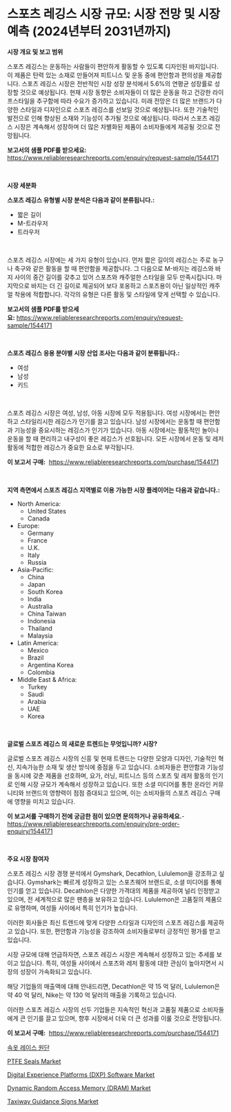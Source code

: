 <p><h1>스포츠 레깅스 시장 규모: 시장 전망 및 시장 예측 (2024년부터 2031년까지)</h1></p><p><strong>시장 개요 및 보고 범위</strong></p>
<p><p>스포츠 레깅스는 운동하는 사람들이 편안하게 활동할 수 있도록 디자인된 바지입니다. 이 제품은 탄력 있는 소재로 만들어져 피트니스 및 운동 중에 편안함과 편의성을 제공합니다. 스포츠 레깅스 시장은 전반적인 시장 성장 분석에서 5.6%의 연평균 성장률로 성장할 것으로 예상됩니다. 현재 시장 동향은 소비자들이 더 많은 운동을 하고 건강한 라이프스타일을 추구함에 따라 수요가 증가하고 있습니다. 미래 전망은 더 많은 브랜드가 다양한 스타일과 디자인으로 스포츠 레깅스를 선보일 것으로 예상됩니다. 또한 기술적인 발전으로 인해 향상된 소재와 기능성이 추가될 것으로 예상됩니다. 따라서 스포츠 레깅스 시장은 계속해서 성장하며 더 많은 차별화된 제품이 소비자들에게 제공될 것으로 전망됩니다.</p></p>
<p><strong>보고서의 샘플 PDF를 받으세요:</strong> <a href="https://www.reliableresearchreports.com/enquiry/request-sample/1544171">https://www.reliableresearchreports.com/enquiry/request-sample/1544171</a></p>
<p>&nbsp;</p>
<p><strong>시장 세분화</strong></p>
<p><strong>스포츠 레깅스 유형별 시장 분석은 다음과 같이 분류됩니다.:</strong></p>
<p><ul><li>짧은 길이</li><li>M-트라우저</li><li>트라우저</li></ul></p>
<p>&nbsp;</p>
<p><p>스포츠 레깅스 시장에는 세 가지 유형이 있습니다. 먼저 짧은 길이의 레깅스는 주로 농구나 축구와 같은 활동을 할 때 편안함을 제공합니다. 그 다음으로 M-바지는 레깅스와 바지 사이의 중간 길이를 갖추고 있어 스포츠와 캐주얼한 스타일을 모두 만족시킵니다. 마지막으로 바지는 더 긴 길이로 제공되어 보다 포옹하고 스포츠용이 아닌 일상적인 캐주얼 착용에 적합합니다. 각각의 유형은 다른 활동 및 스타일에 맞게 선택할 수 있습니다.</p></p>
<p><strong>보고서의 샘플 PDF를 받으세요:</strong>&nbsp;<a href="https://www.reliableresearchreports.com/enquiry/request-sample/1544171">https://www.reliableresearchreports.com/enquiry/request-sample/1544171</a></p>
<p>&nbsp;</p>
<p><strong> 스포츠 레깅스 응용 분야별 시장 산업 조사는 다음과 같이 분류됩니다.:</strong></p>
<p><ul><li>여성</li><li>남성</li><li>키드</li></ul></p>
<p>&nbsp;</p>
<p><p>스포츠 레깅스 시장은 여성, 남성, 아동 시장에 모두 적용됩니다. 여성 시장에서는 편안하고 스타일리시한 레깅스가 인기를 끌고 있습니다. 남성 시장에서는 운동할 때 편안함과 기능성을 중요시하는 레깅스가 인기가 있습니다. 아동 시장에서는 활동적인 놀이나 운동을 할 때 편리하고 내구성이 좋은 레깅스가 선호됩니다. 모든 시장에서 운동 및 레저 활동에 적합한 레깅스가 중요한 요소로 부각됩니다.</p></p>
<p><strong>이 보고서 구매:</strong>&nbsp; <a href="https://www.reliableresearchreports.com/purchase/1544171">https://www.reliableresearchreports.com/purchase/1544171</a></p>
<p>&nbsp;</p>
<p><strong>지역 측면에서 스포츠 레깅스 지역별로 이용 가능한 시장 플레이어는 다음과 같습니다.:</strong></p>
<p><ul>
    <li>
        North America:
        <ul>
            <li>United States</li>
            <li>Canada</li>
        </ul>
    </li>
    <li>
        Europe:
        <ul>
            <li>Germany</li>
            <li>France</li>
            <li>U.K.</li>
            <li>Italy</li>
            <li>Russia</li>
        </ul>
    </li>
    <li>
        Asia-Pacific:
        <ul>
            <li>China</li>
            <li>Japan</li>
            <li>South Korea</li>
            <li>India</li>
            <li>Australia</li>
            <li>China Taiwan</li>
            <li>Indonesia</li>
            <li>Thailand</li>
            <li>Malaysia</li>
        </ul>
    </li>
    <li>
        Latin America:
        <ul>
            <li>Mexico</li>
            <li>Brazil</li>
            <li>Argentina Korea</li>
            <li>Colombia</li>
        </ul>
    </li>
    <li>
        Middle East & Africa:
        <ul>
            <li>Turkey</li>
            <li>Saudi</li>
            <li>Arabia</li>
            <li>UAE</li>
            <li>Korea</li>
        </ul>
    </li>
    </ul></p>
<p>&nbsp;</p>
<p><strong>글로벌 스포츠 레깅스 의 새로운 트렌드는 무엇입니까? 시장?</strong></p>
<p><p>글로벌 스포츠 레깅스 시장의 신흥 및 현재 트렌드는 다양한 모양과 디자인, 기술적인 혁신, 지속가능한 소재 및 생산 방식에 중점을 두고 있습니다. 소비자들은 편안함과 기능성을 동시에 갖춘 제품을 선호하며, 요가, 러닝, 피트니스 등의 스포츠 및 레저 활동의 인기로 인해 시장 규모가 계속해서 성장하고 있습니다. 또한 소셜 미디어를 통한 온라인 커뮤니티와 브랜드의 영향력이 점점 증대되고 있으며, 이는 소비자들의 스포츠 레깅스 구매에 영향을 미치고 있습니다.</p></p>
<p><strong>이 보고서를 구매하기 전에 궁금한 점이 있으면 문의하거나 공유하세요.</strong>- <a href="https://www.reliableresearchreports.com/enquiry/pre-order-enquiry/1544171">https://www.reliableresearchreports.com/enquiry/pre-order-enquiry/1544171</a></p>
<p>&nbsp;</p>
<p><strong>주요 시장 참여자</strong></p>
<p><p>스포츠 레깅스 시장 경쟁 분석에서 Gymshark, Decathlon, Lululemon을 강조하고 싶습니다. Gymshark는 빠르게 성장하고 있는 스포츠웨어 브랜드로, 소셜 미디어를 통해 인기를 얻고 있습니다. Decathlon은 다양한 가격대의 제품을 제공하여 널리 인정받고 있으며, 전 세계적으로 많은 팬층을 보유하고 있습니다. Lululemon은 고품질의 제품으로 유명하며, 여성들 사이에서 특히 인기가 높습니다.</p><p>이러한 회사들은 최신 트렌드에 맞게 다양한 스타일과 디자인의 스포츠 레깅스를 제공하고 있습니다. 또한, 편안함과 기능성을 강조하여 소비자들로부터 긍정적인 평가를 받고 있습니다.</p><p>시장 규모에 대해 언급하자면, 스포츠 레깅스 시장은 계속해서 성장하고 있는 추세를 보이고 있습니다. 특히, 여성들 사이에서 스포츠와 레저 활동에 대한 관심이 높아지면서 시장의 성장이 가속화되고 있습니다.</p><p>해당 기업들의 매출액에 대해 안내드리면, Decathlon은 약 15 억 달러, Lululemon은 약 40 억 달러, Nike는 약 130 억 달러의 매출을 기록하고 있습니다.</p><p>이러한 스포츠 레깅스 시장의 선두 기업들은 지속적인 혁신과 고품질 제품으로 소비자들에게 큰 인기를 끌고 있으며, 향후 시장에서 더욱 더 큰 성과를 이룰 것으로 전망됩니다.</p></p>
<p><strong>이 보고서 구매:</strong>&nbsp;&nbsp;<a href="https://www.reliableresearchreports.com/purchase/1544171">https://www.reliableresearchreports.com/purchase/1544171</a></p>
<p><p><a href="https://github.com/vsckjg50460/Market-Research-Report-List-1/blob/main/813750613452.md">속옷 레이스 원단</a></p><p><a href="https://view.publitas.com/reportprime-1/ptfe-seals-market-research-report-reveals-the-latest-trends-and-opportunities-of-this-market-for-period-from-2024-2031/">PTFE Seals Market</a></p><p><a href="https://www.linkedin.com/pulse/digital-experience-platforms-dxp-software-market-research-report-opdlf?trackingId=hJIMu9fFFEvdqvMF3L9L3w%3D%3D">Digital Experience Platforms (DXP) Software Market</a></p><p><a href="https://github.com/joannagoyvaerts/Market-Research-Report-List-2/blob/main/dynamic-random-access-memory-dram-market.md">Dynamic Random Access Memory (DRAM) Market</a></p><p><a href="https://issuu.com/reportprime-2/docs/taxiway-guidance-signs-market-size-2030.pptx">Taxiway Guidance Signs Market</a></p></p>
